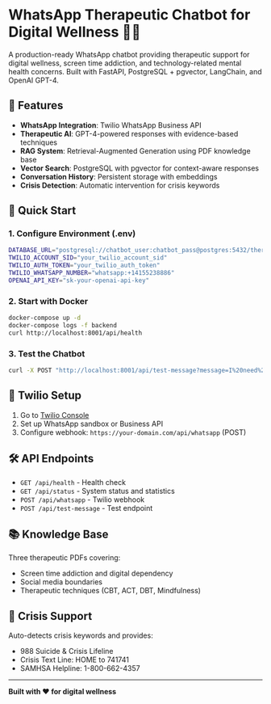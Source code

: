 # WhatsApp Therapeutic Chatbot for Digital Wellness 🧠💬

A production-ready WhatsApp chatbot providing therapeutic support for digital wellness, screen time addiction, and technology-related mental health concerns. Built with FastAPI, PostgreSQL + pgvector, LangChain, and OpenAI GPT-4.

## 🎯 Features

- **WhatsApp Integration**: Twilio WhatsApp Business API
- **Therapeutic AI**: GPT-4-powered responses with evidence-based techniques
- **RAG System**: Retrieval-Augmented Generation using PDF knowledge base
- **Vector Search**: PostgreSQL with pgvector for context-aware responses
- **Conversation History**: Persistent storage with embeddings
- **Crisis Detection**: Automatic intervention for crisis keywords

## 🚀 Quick Start

### 1. Configure Environment (.env)

```bash
DATABASE_URL="postgresql://chatbot_user:chatbot_pass@postgres:5432/therapy_chatbot"
TWILIO_ACCOUNT_SID="your_twilio_account_sid"
TWILIO_AUTH_TOKEN="your_twilio_auth_token"
TWILIO_WHATSAPP_NUMBER="whatsapp:+14155238886"
OPENAI_API_KEY="sk-your-openai-api-key"
```

### 2. Start with Docker

```bash
docker-compose up -d
docker-compose logs -f backend
curl http://localhost:8001/api/health
```

### 3. Test the Chatbot

```bash
curl -X POST "http://localhost:8001/api/test-message?message=I%20need%20help%20with%20screen%20time&whatsapp_number=whatsapp:+1234567890"
```

## 📱 Twilio Setup

1. Go to [Twilio Console](https://console.twilio.com/)
2. Set up WhatsApp sandbox or Business API
3. Configure webhook: `https://your-domain.com/api/whatsapp` (POST)

## 🛠️ API Endpoints

- `GET /api/health` - Health check
- `GET /api/status` - System status and statistics  
- `POST /api/whatsapp` - Twilio webhook
- `POST /api/test-message` - Test endpoint

## 📚 Knowledge Base

Three therapeutic PDFs covering:
- Screen time addiction and digital dependency
- Social media boundaries
- Therapeutic techniques (CBT, ACT, DBT, Mindfulness)

## 🚨 Crisis Support

Auto-detects crisis keywords and provides:
- 988 Suicide & Crisis Lifeline
- Crisis Text Line: HOME to 741741
- SAMHSA Helpline: 1-800-662-4357

---

**Built with ❤️ for digital wellness**
